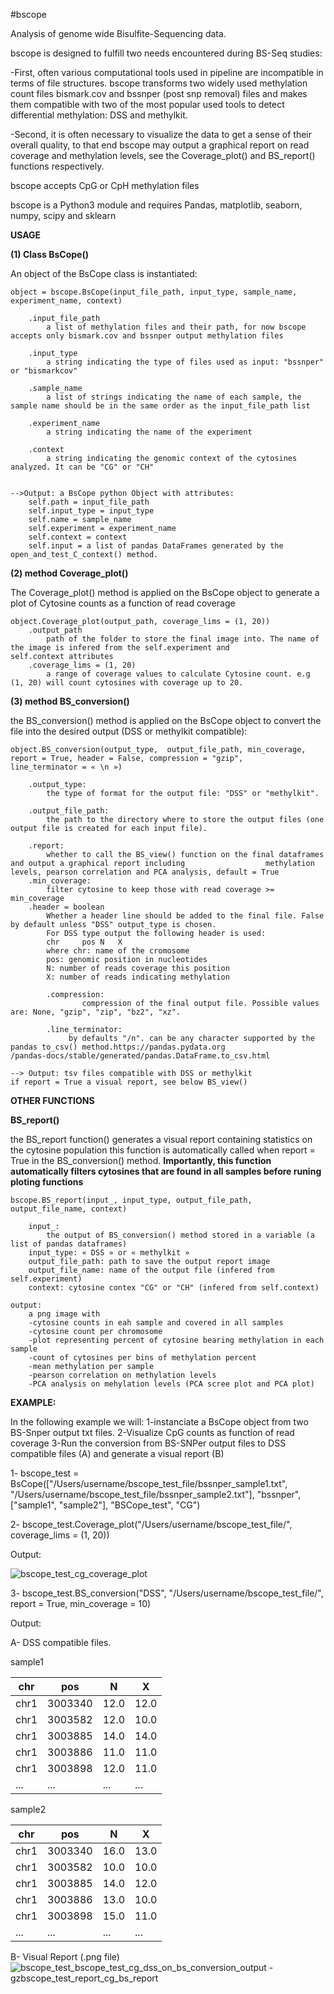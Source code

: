 #bscope

Analysis of genome wide Bisulfite-Sequencing data.


bscope is designed to fulfill two needs encountered during BS-Seq studies:

-First, often various computational tools used in pipeline are incompatible in terms of file structures. bscope transforms two widely used methylation count files bismark.cov and bssnper (post snp removal) files and makes them compatible with two of the most popular used tools to detect differential methylation: DSS and methylkit.

-Second, it is often necessary to visualize the data to get a sense of their overall quality, to that end bscope may output a graphical report on read coverage and methylation levels, see the Coverage_plot() and BS_report() functions respectively.

bscope accepts CpG or CpH methylation files

bscope is a Python3 module and requires Pandas, matplotlib, seaborn, numpy, scipy and sklearn



**USAGE**

**(1) Class BsCope()**

An object of the BsCope class is instantiated:

	object = bscope.BsCope(input_file_path, input_type, sample_name, experiment_name, context)

		.input_file_path
			a list of methylation files and their path, for now bscope accepts only bismark.cov and bssnper output methylation files

		.input_type
			a string indicating the type of files used as input: "bssnper" or "bismarkcov"

		.sample_name
			a list of strings indicating the name of each sample, the sample name should be in the same order as the input_file_path list

		.experiment_name
			a string indicating the name of the experiment

		.context
			a string indicating the genomic context of the cytosines analyzed. It can be "CG" or "CH"


	-->Output: a BsCope python Object with attributes:
		self.path = input_file_path
		self.input_type = input_type
		self.name = sample_name
		self.experiment = experiment_name
		self.context = context
		self.input = a list of pandas DataFrames generated by the open_and_test_C_context() method.



**(2) method Coverage_plot()**

The Coverage_plot() method is applied on the BsCope object to generate a plot of Cytosine counts as a function of read coverage

	object.Coverage_plot(output_path, coverage_lims = (1, 20))
		.output_path
			path of the folder to store the final image into. The name of the image is infered from the self.experiment and 				self.context attributes
		.coverage_lims = (1, 20)
			a range of coverage values to calculate Cytosine count. e.g (1, 20) will count cytosines with coverage up to 20.


**(3) method BS_conversion()**

the BS_conversion() method is applied on the BsCope object to convert the file into the desired output (DSS or methylkit compatible):
	
	object.BS_conversion(output_type,  output_file_path, min_coverage, report = True, header = False, compression = "gzip", 		line_terminator = « \n »)

		.output_type:
			the type of format for the output file: "DSS" or "methylkit".

		.output_file_path:
			the path to the directory where to store the output files (one output file is created for each input file).

		.report:
			whether to call the BS_view() function on the final dataframes and output a graphical report including 					methylation levels, pearson correlation and PCA analysis, default = True
		.min_coverage:
			filter cytosine to keep those with read coverage >= min_coverage
		.header = boolean
			Whether a header line should be added to the final file. False by default unless "DSS" output_type is chosen.
			For DSS type output the following header is used:
			chr 	pos	N	X
			where chr: name of the cromosome
			pos: genomic position in nucleotides
			N: number of reads coverage this position
			X: number of reads indicating methylation

        	.compression:
            		compression of the final output file. Possible values are: None, "gzip", "zip", "bz2", "xz".

        	.line_terminator:
           		 by defaults "/n". can be any character supported by the pandas to_csv() method.https://pandas.pydata.org				/pandas-docs/stable/generated/pandas.DataFrame.to_csv.html

	--> Output: tsv files compatible with DSS or methylkit
	if report = True a visual report, see below BS_view()



**OTHER FUNCTIONS**

**BS_report()**

the BS_report function() generates a visual report containing statistics on the cytosine population
this function is automatically called when report = True in the BS_conversion() method.
**Importantly, this function automatically filters cytosines that are found in all samples before runing ploting functions**

	bscope.BS_report(input_, input_type, output_file_path, output_file_name, context)
		
		input_:
			the output of BS_conversion() method stored in a variable (a list of pandas dataframes)
		input_type: « DSS » or « methylkit »
		output_file_path: path to save the output report image
		output_file_name: name of the output file (infered from self.experiment)
		context: cytosine contex "CG" or "CH" (infered from self.context)

	output:
		a png image with 
		-cytosine counts in eah sample and covered in all samples
		-cytosine count per chromosome
		-plot representing percent of cytosine bearing methylation in each sample
		-count of cytosines per bins of methylation percent
		-mean methylation per sample
		-pearson correlation on methylation levels
		-PCA analysis on mehylation levels (PCA scree plot and PCA plot)


**EXAMPLE:**

In the following example we will:
1-instanciate a BsCope object from two BS-Snper output txt files.
2-Visualize CpG counts as function of read coverage
3-Run the conversion from BS-SNPer output files to DSS compatible files (A) and generate a visual report (B)

1- bscope_test = BsCope(["/Users/username/bscope_test_file/bssnper_sample1.txt", "/Users/username/bscope_test_file/bssnper_sample2.txt"], "bssnper", ["sample1", "sample2"], "BSCope_test", "CG")

2- bscope_test.Coverage_plot("/Users/username/bscope_test_file/", coverage_lims = (1, 20))

Output:

![bscope_test_cg_coverage_plot](https://user-images.githubusercontent.com/36674021/47658906-38289480-db6a-11e8-9105-badf572c87aa.png)

3- bscope_test.BS_conversion("DSS", "/Users/username/bscope_test_file/", report = True, min_coverage = 10)

Output:

A- DSS compatible files.

sample1

chr | pos | N | X			
--- | --- | - | -			
chr1|3003340|12.0|12.0
chr1|3003582|12.0|10.0
chr1|3003885|14.0|14.0
chr1|3003886|11.0|11.0
chr1|3003898|12.0|11.0
...|...|...|...|			

sample2

chr | pos | N | X
--- | --- | - | -
chr1|3003340|16.0|13.0
chr1|3003582|10.0|10.0
chr1|3003885|14.0|12.0
chr1|3003886|13.0|10.0
chr1|3003898|15.0|11.0
...|...|...|...|

B- Visual Report (.png file)
![bscope_test_bscope_test_cg_dss_on_bs_conversion_output - gzbscope_test_report_cg_bs_report](https://user-images.githubusercontent.com/36674021/47662515-707fa100-db71-11e8-8409-4c0505ef8f9c.png)
